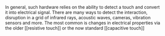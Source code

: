 In general, such hardware relies on the ability to detect a touch and convert it into electrical signal.
There are many ways to detect the interaction, disruption in a grid of infrared rays, acoustic waves, cameras, vibration sensors and more. The most common is changes in electrical properties via the older [[resistive touch]] or the now standard [[capacitive touch]]